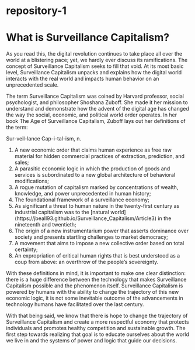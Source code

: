 # repository-1

# **What is Surveillance Capitalism?** #

<p>As you read this, the digital revolution continues to take place all over the world at a blistering pace; yet, we hardly ever discuss its ramifications. The concept of Surveillance Capitalism seeks to fill that void. At its most basic level, Surveillance Capitalism unpacks and explains how the digital world interacts with the real world and impacts human behavior on an unprecedented scale.</p>

<p>The term Surveillance Capitalism was coined by Harvard professor, social psychologist, and philosopher Shoshana Zuboff. She made it her mission to understand and demonstrate how the advent of the digital age has changed the way the social, economic, and political world order operates. In her book The Age of Surveillance Capitalism, Zuboff lays out her definitions of the term:</p>

<p>Sur-veil-lance Cap-i-tal-ism, n.<br>
<ol>
<li>A new economic order that claims human experience as free raw material for hidden commercial practices of extraction, prediction, and sales; </li>
<li>A parasitic economic logic in which the production of goods and services is subordinated to a new global architecture of behavioral modifications; </li>
<li>A rogue mutation of capitalism marked by concentrations of wealth, knowledge, and power unprecedented in human history; </li>
<li>The foundational framework of a surveillance economy; </li>
<li>As significant a threat to human nature in the twenty-first century as industrial capitalism was to the [natural world](https://jbeall93.github.io/Surveillance_Capitalism/Article3) in the nineteenth and twentieth; </li>
<li>The origin of a new instrumentarium power that asserts dominance over society and presents startling challenges to market democracy; </li>
<li>A movement that aims to impose a new collective order based on total certainty; </li>
<li>An expropriation of critical human rights that is best understood as a coup from above: an overthrow of the people’s sovereignty.</li>
</ol>
</p>

<p>With these definitions in mind, it is important to make one clear distinction: there is a huge difference between the technology that makes Surveillance Capitalism possible and the phenomenon itself. Surveillance Capitalism is powered by humans with the ability to change the trajectory of this new economic logic, it is not some inevitable outcome of the advancements in technology humans have facilitated over the last century.</p>

<p>With that being said, we know that there is hope to change the trajectory of Surveillance Capitalism and create a more respectful economy that protects individuals and promotes healthy competition and sustainable growth. The first step towards realizing that goal is to educate ourselves about the world we live in and the systems of power and logic that guide our decisions.</p>
